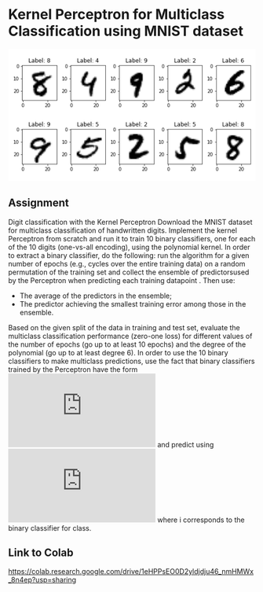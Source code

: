 # Kernel Perceptron for Multiclass Classification using MNIST dataset
![Mnist Digit](numbers.png)

## Assignment
Digit classification with the Kernel Perceptron
Download the MNIST dataset for multiclass classification of handwritten digits. Implement the kernel Perceptron from scratch and run it to train 10 binary classifiers, one for each of the 10 digits (one-vs-all encoding), using the polynomial kernel. In order to extract a binary classifier, do the following: run the algorithm for a given number of epochs (e.g., cycles over the entire training data) on a random permutation of the training set and collect the ensemble of predictorsused by the Perceptron when predicting each training datapoint . Then use:

  + The average of the predictors in the ensemble;
  + The predictor achieving the smallest training error among those in the ensemble.

Based on the given split of the data in training and test set, evaluate the multiclass classification performance (zero-one loss) for different values of the number of epochs (go up to at least 10 epochs) and the degree of the polynomial (go up to at least degree 6). In order to use the 10 binary classifiers to make multiclass predictions, use the fact that binary classifiers trained by the Perceptron have the form ![equation](https://latex.codecogs.com/gif.latex?h(x)=sgn(g(x))) and predict using ![equation](https://latex.codecogs.com/gif.latex?argmax_ig_i(x)) where i corresponds to the binary classifier for class.

## Link to Colab
https://colab.research.google.com/drive/1eHPPsEO0D2yldjdju46_nmHMWx_8n4ep?usp=sharing
